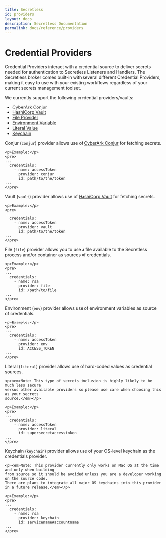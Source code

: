 ```yaml
---
title: Secretless
id: providers
layout: docs
description: Secretless Documentation
permalink: docs/reference/providers
---
```


# Credential Providers 

Credential Providers interact with a credential source to deliver secrets needed for authentication
to Secretless Listeners and Handlers. The Secretless broker comes built-in with several different
Credential Providers, making it easy to use with your existing workflows regardless of your current
secrets management toolset.

We currently support the following credential providers/vaults:

<div id="provider-tabs">
  <ul>
    <li><a href="#tabs-conjur-provider">CyberArk Conjur</a></li>
    <li><a href="#tabs-hashicorp-vault-provider">HashiCorp Vault</a></li>
    <li><a href="#tabs-file-provider">File Provider</a></li>
    <li><a href="#tabs-environment-variable-provider">Environment Variable</a></li>
    <li><a href="#tabs-literal-value-provider">Literal Value</a></li>
    <li><a href="#tabs-keychain-provider">Keychain</a></li>
  </ul>

  <div id="tabs-conjur-provider">
    <p>Conjur (<code>conjur</code>) provider allows use of <a href="https://www.conjur.org">CyberArk Conjur</a> for fetching secrets.</p>

    <p>Example:</p>
    <pre>
    ...
      credentials:
        - name: accessToken
          provider: conjur
          id: path/to/the/token
    ...
    </pre>
  </div>

  <div id="tabs-hashicorp-vault-provider">
    <p>Vault (<code>vault</code>) provider allows use of <a href="https://www.vaultproject.io/">HashiCorp Vault</a> for fetching secrets.</p>

    <p>Example:</p>
    <pre>
    ...
      credentials:
        - name: accessToken
          provider: vault
          id: path/to/the/token
    ...
    </pre>
  </div>

  <div id="tabs-file-provider">
    <p>File (<code>file</code>) provider allows you to use a file available to the Secretless process
    and/or container as sources of credentials.</p>

    <p>Example:</p>
    <pre>
    ...
      credentials:
        - name: rsa
          provider: file
          id: /path/to/file
    ...
    </pre>
  </div>

  <div id="tabs-environment-variable-provider">
    <p>Environment (<code>env</code>) provider allows use of environment variables as
    source of credentials.</p>

    <p>Example:</p>
    <pre>
    ...
      credentials:
        - name: accessToken
          provider: env
          id: ACCESS_TOKEN
    ...
    </pre>
  </div>

  <div id="tabs-literal-value-provider">
    <p>Literal (<code>literal</code>) provider allows use of hard-coded values as
    credential sources.</p>

    <p><em>Note: This type of secrets inclusion is highly likely to be much less secure
    versus other available providers so please use care when choosing this as your secrets
    source.</em></p>

    <p>Example:</p>
    <pre>
    ...
      credentials:
        - name: accessToken
          provider: literal
          id: supersecretaccesstoken
    ...
    </pre>
  </div>

  <div id="tabs-keychain-provider">
    <p>Keychain (<code>keychain</code>) provider allows use of your OS-level keychain as the
    credentials provider.</p>

    <p><em>Note: This provider currently only works on Mac OS at the time and only when building
    from source so it should be avoided unless you are a developer working on the source code.
    There are plans to integrate all major OS keychains into this provider in a future release.</em></p>

    <p>Example:</p>
    <pre>
    ...
      credentials:
        - name: rsa
          provider: keychain
          id: servicename#accountname
    ...
    </pre>
  </div>
</div>

<script>
  $( function() {
    $( "#provider-tabs" ).tabs();
  } );
</script>
